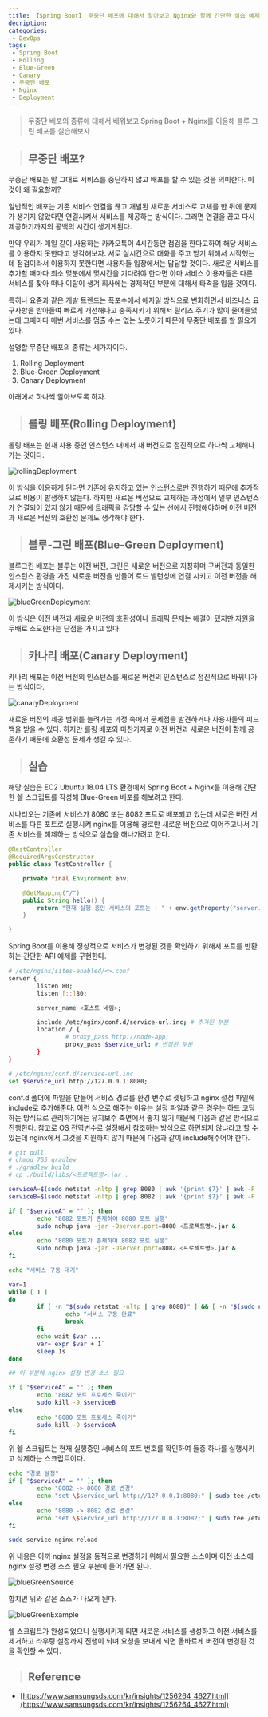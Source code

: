 ```yaml
---
title: 【Spring Boot】 무중단 배포에 대해서 알아보고 Nginx와 함께 간단한 실습 예제 구현
decription:
categories:
 - DevOps
tags:
 - Spring Boot
 - Rolling
 - Blue-Green
 - Canary
 - 무중단 배포
 - Nginx
 - Deployment
---
```


> 무중단 배포의 종류에 대해서 배워보고 Spring Boot + Nginx를 이용해 블루 그린 배포를 실습해보자

> ## 무중단 배포?

무중단 배포는 말 그대로 서비스를 중단하지 않고 배포를 할 수 있는 것을 의미한다. 이것이 왜 필요할까?

일반적인 배포는 기존 서비스 연결을 끊고 개발된 새로운 서비스로 교체를 한 뒤에 문제가 생기지 않았다면 연결시켜서 서비스를 제공하는 방식이다. 그러면 연결을 끊고 다시 제공하기까지의 공백의 시간이 생기게된다.

만약 우리가 매일 같이 사용하는 카카오톡이 4시간동안 점검을 한다고하여 해당 서비스를 이용하지 못한다고 생각해보자. 서로 실시간으로 대화를 주고 받기 위해서 시작했는데 점검이라서 이용하지 못한다면 사용자들 입장에서는 답답할 것이다. 새로운 서비스를 추가할 때마다 최소 몇분에서 몇시간을 기다려야 한다면 아마 서비스 이용자들은 다른 서비스를 찾아 떠나 이탈이 생겨 회사에는 경제적인 부분에 대해서 타격을 입을 것이다.

특히나 요즘과 같은 개발 트렌드는 폭포수에서 애자일 방식으로 변화하면서 비즈니스 요구사항을 받아들여 빠르게 개선해나고 충족시키기 위해서 릴리즈 주기가 많이 줄어들었는데 그때마다 매번 서비스를 멈출 수는 없는 노릇이기 때문에 무중단 배포를 할 필요가 있다.

설명할 무중단 배포의 종류는 세가지이다.

1. Rolling Deployment
2. Blue-Green Deployment
3. Canary Deployment

아래에서 하나씩 알아보도록 하자.

> ## 롤링 배포(Rolling Deployment)

롤링 배포는 현재 사용 중인 인스턴스 내에서 새 버전으로 점진적으로 하나씩 교체해나가는 것이다.

![rollingDeployment](/assets/postImages/ZeroDowntimeDeployment/rollingDeployment.JPG)

이 방식을 이용하게 된다면 기존에 유지하고 있는 인스턴스로만 진행하기 때문에 추가적으로 비용이 발생하지않는다. 하지만 새로운 버전으로 교체하는 과정에서 일부 인스턴스가 연결되어 있지 않기 때문에 트래픽을 감당할 수 있는 선에서 진행해야하며 이전 버전과 새로운 버전의 호환성 문제도 생각해야 한다.

> ## 블루-그린 배포(Blue-Green Deployment)

블루그린 배포는 블루는 이전 버전, 그린은 새로운 버전으로 지칭하며 구버전과 동일한 인스턴스 환경을 가진 새로운 버전을 만들어 로드 밸런싱에 연결 시키고 이전 버전을 해제시키는 방식이다.

![blueGreenDeployment](/assets/postImages/ZeroDowntimeDeployment/blueGreenDeployment.JPG)

이 방식은 이전 버전과 새로운 버전의 호환성이나 트래픽 문제는 해결이 됐지만 자원을 두배로 소모한다는 단점을 가지고 있다.

> ## 카나리 배포(Canary Deployment)

카나리 배포는 이전 버전의 인스턴스를 새로운 버전의 인스턴스로 점진적으로 바꿔나가는 방식이다.

![canaryDeployment](/assets/postImages/ZeroDowntimeDeployment/canaryDeployment.JPG)

새로운 버전의 제공 범위를 늘려가는 과정 속에서 문제점을 발견하거나 사용자들의 피드백을 받을 수 있다. 하지만 롤링 배포와 마찬가지로 이전 버전과 새로운 버전이 함께 공존하기 때문에 호환성 문제가 생길 수 있다.

> ## 실습

해당 실습은 EC2 Ubuntu 18.04 LTS 환경에서 Spring Boot + Nginx를 이용해 간단한 쉘 스크립트를 작성해 Blue-Green 배포를 해보려고 한다.

시나리오는 기존에 서비스가 8080 또는 8082 포트로 배포되고 있는데 새로운 버전 서비스를 다른 포트로 실행시켜 nginx를 이용해 경로만 새로운 버전으로 이어주고나서 기존 서비스를 해제하는 방식으로 실습을 해나가려고 한다.

``` java
@RestController
@RequiredArgsConstructor
public class TestController {

    private final Environment env;

    @GetMapping("/")
    public String hello() {
        return "현재 실행 중인 서비스의 포트는 : " + env.getProperty("server.port");
    }

}
```

Spring Boot를 이용해 정상적으로 서비스가 변경된 것을 확인하기 위해서 포트를 반환하는 간단한 API 예제를 구현한다.

``` bash
# /etc/nginx/sites-enabled/<>.conf
server {
        listen 80;
        listen [::]80;

        server_name <호스트 네임>;

        include /etc/nginx/conf.d/service-url.inc; # 추가된 부분
        location / {
                # proxy_pass http://node-app;
                proxy_pass $service_url; # 변경된 부분
        }
}

# /etc/nginx/conf.d/service-url.inc
set $service_url http://127.0.0.1:8080;
```

conf.d 폴더에 파일을 만들어 서비스 경로를 환경 변수로 셋팅하고 nginx 설정 파일에 include로 추가해준다. 이런 식으로 해주는 이유는 설정 파일과 같은 경우는 하드 코딩하는 방식으로 관리하기에는 유지보수 측면에서 좋지 않기 때문에 다음과 같은 방식으로 진행한다. 참고로 OS 전역변수로 설정해서 참조하는 방식으로 하면되지 않냐라고 할 수 있는데 nginx에서 그것을 지원하지 않기 때문에 다음과 같이 include해주어야 한다.

``` bash
# git pull
# chmod 755 gradlew
# ./gradlew build
# cp ./build/libs/<프로젝트명>.jar .

serviceA=$(sudo netstat -nltp | grep 8080 | awk '{print $7}' | awk -F '/' '{print $1}')
serviceB=$(sudo netstat -nltp | grep 8082 | awk '{print $7}' | awk -F '/' '{print $1}')

if [ "$serviceA" = "" ]; then
        echo "8082 포트가 존재하여 8080 포트 실행"
        sudo nohup java -jar -Dserver.port=8080 <프로젝트명>.jar &
else
        echo "8080 포트가 존재하여 8082 포트 실행"
        sudo nohup java -jar -Dserver.port=8082 <프로젝트명>.jar &
fi

echo "서비스 구동 대기"

var=1
while [ 1 ]
do
        if [ -n "$(sudo netstat -nltp | grep 8080)" ] && [ -n "$(sudo netstat -nltp | grep 8082)" ]; then
                echo "서비스 구동 완료"
                break
        fi
        echo wait $var ...
        var=`expr $var + 1`
        sleep 1s
done

## 이 부분에 nginx 설정 변경 소스 필요

if [ "$serviceA" = "" ]; then
        echo "8082 포트 프로세스 죽이기"
        sudo kill -9 $serviceB
else
        echo "8080 포트 프로세스 죽이기"
        sudo kill -9 $serviceA
fi
```

위 쉘 스크립트는 현재 실행중인 서비스의 포트 번호를 확인하여 둘중 하나를 실행시키고 삭제하는 스크립트이다.

``` bash
echo "경로 설정"
if [ "$serviceA" = "" ]; then
        echo "8082 -> 8080 경로 변경"
        echo "set \$service_url http://127.0.0.1:8080;" | sudo tee /etc/nginx/conf.d/service-url.inc
else
        echo "8080 -> 8082 경로 변경"
        echo "set \$service_url http://127.0.0.1:8082;" | sudo tee /etc/nginx/conf.d/service-url.inc
fi

sudo service nginx reload
```

위 내용은 아까 nginx 설정을 동적으로 변경하기 위해서 필요한 소스이며 이전 소스에 nginx 설정 변경 소스 필요 부분에 들어가면 된다.

![blueGreenSource](/assets/postImages/ZeroDowntimeDeployment/blueGreenSource.JPG)

합치면 위와 같은 소스가 나오게 된다.

![blueGreenExample](/assets/postImages/ZeroDowntimeDeployment/blueGreenExample.JPG)

쉘 스크립트가 완성되었으니 실행시키게 되면 새로운 서비스를 생성하고 이전 서비스를 제거하고 라우팅 설정까지 진행이 되며 요청을 보내게 되면 올바르게 버전이 변경된 것을 확인할 수 있다.

> ## Reference

- [https://www.samsungsds.com/kr/insights/1256264_4627.html](https://www.samsungsds.com/kr/insights/1256264_4627.html)
